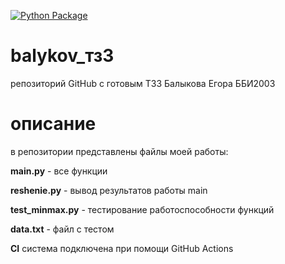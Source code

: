 [![Python Package](https://github.com/yegorys/balykov_tz3/actions/workflows/python-tester-of-tests.yml/badge.svg)](https://github.com/yegorys/balykov_tz3/actions/workflows/python-tester-of-tests.yml)
# balykov_тз3
репозиторий GitHub с готовым ТЗ3 Балыкова Егора ББИ2003 
# описание
в репозитории представлены файлы моей работы:

**main.py** - все функции

**reshenie.py** - вывод результатов работы main

**test_minmax.py** - тестирование работоспособности функций

**data.txt** - файл с тестом

**CI** система подключена при помощи GitHub Actions
